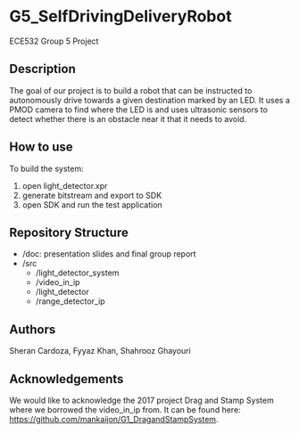 # G5_SelfDrivingDeliveryRobot
ECE532 Group 5 Project
## Description
The goal of our project is to build a robot that can be instructed to autonomously drive towards a given destination marked by an LED. It uses a PMOD camera to find where the LED is and uses ultrasonic sensors to detect whether there is an obstacle near it that it needs to avoid. 
## How to use
To build the system:
1. open light_detector.xpr
1. generate bitstream and export to SDK
1. open SDK and run the test application
## Repository Structure
* /doc: presentation slides and final group report
* /src
	* /light_detector_system
	* /video_in_ip
	* /light_detector
	* /range_detector_ip

## Authors
Sheran Cardoza, Fyyaz Khan, Shahrooz Ghayouri
## Acknowledgements
We would like to acknowledge the 2017 project Drag and Stamp System where we borrowed the video_in_ip from. It can be found here: https://github.com/mankaijon/G1_DragandStampSystem.
